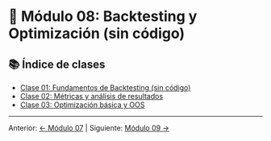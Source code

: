 # 🧪 Módulo 08: Backtesting y Optimización (sin código)

## 📚 Índice de clases
- [Clase 01: Fundamentos de Backtesting (sin código)](Clase_01_Fundamentos_de_Backtesting_Sin_Codigo.md)
- [Clase 02: Métricas y análisis de resultados](Clase_02_Metricas_y_Analisis_de_Resultados.md)
- [Clase 03: Optimización básica y OOS](Clase_03_Optimizacion_Basica_y_OOS.md)

---
Anterior: [← Módulo 07](../07_Plataformas_y_Herramientas/README.md) | Siguiente: [Módulo 09 →](../09_Trading_Avanzado_y_Algoritmico/README.md)
